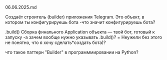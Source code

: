 06.06.2025.md


Создаёт строитель (builder) приложения Telegram. Это объект, в котором ты конфигурируешь бота
-что значит конфигурируешь бота?

.build()	Сборка финального Application объекта — твой бот, готовый к запуску
-а зачем вообще нужно указывать .build()?  = Неужели без этого не понятно, что я хочу сделать*создать бота)?


что такое паттерн "Builder" в программмировании на Python?
